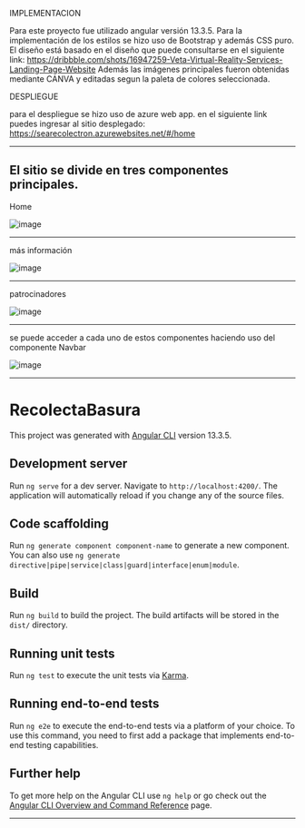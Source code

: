 
IMPLEMENTACION 

Para este proyecto fue utilizado angular versión 13.3.5.
Para la implementación de los estilos se hizo uso de Bootstrap y además CSS puro. 
El diseño está basado en el diseño que puede consultarse en el siguiente link: https://dribbble.com/shots/16947259-Veta-Virtual-Reality-Services-Landing-Page-Website
Además las imágenes principales fueron obtenidas mediante CANVA y editadas segun la paleta de colores seleccionada.




DESPLIEGUE

para el despliegue se hizo uso de azure web app. en el siguiente link puedes ingresar al sitio desplegado:
https://searecolectron.azurewebsites.net/#/home



-----------------------------------------------------------------------------------------------------------------------------------------------------------------------
El sitio se divide en tres componentes principales.
-----------------------------------------------------------------------------------------------------------------------------------------------------------------------
Home

![image](https://user-images.githubusercontent.com/99104593/168669353-fc44d2ae-a0ea-4aee-b8d5-48fb7cc7a6e7.png)

-----------------------------------------------------------------------------------------------------------------------------------------------------------------------
más información


![image](https://user-images.githubusercontent.com/99104593/168669669-934b4ccb-eac2-444f-893d-89ace89f613e.png)

-----------------------------------------------------------------------------------------------------------------------------------------------------------------------

patrocinadores


![image](https://user-images.githubusercontent.com/99104593/168669765-be0157eb-da7b-4a39-b49b-47468fada6c9.png)

-----------------------------------------------------------------------------------------------------------------------------------------------------------------------

se puede acceder a cada uno de estos componentes haciendo uso del componente Navbar


![image](https://user-images.githubusercontent.com/99104593/168670360-f45f7b4d-d951-4d97-a571-671aefd3ef5c.png)











-----------------------------------------------------------------------------------------------------------------------------------------------------------------------



# RecolectaBasura

This project was generated with [Angular CLI](https://github.com/angular/angular-cli) version 13.3.5.

## Development server

Run `ng serve` for a dev server. Navigate to `http://localhost:4200/`. The application will automatically reload if you change any of the source files.

## Code scaffolding

Run `ng generate component component-name` to generate a new component. You can also use `ng generate directive|pipe|service|class|guard|interface|enum|module`.

## Build

Run `ng build` to build the project. The build artifacts will be stored in the `dist/` directory.

## Running unit tests

Run `ng test` to execute the unit tests via [Karma](https://karma-runner.github.io).

## Running end-to-end tests

Run `ng e2e` to execute the end-to-end tests via a platform of your choice. To use this command, you need to first add a package that implements end-to-end testing capabilities.

## Further help

To get more help on the Angular CLI use `ng help` or go check out the [Angular CLI Overview and Command Reference](https://angular.io/cli) page.


-----------------------------------------------------------------------------------------------------------------------------------------------------------------------









